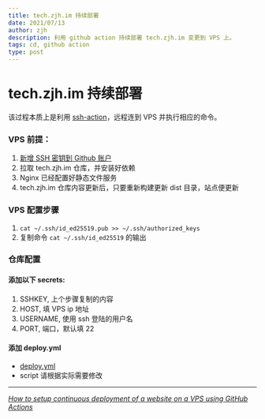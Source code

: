 ```yaml
---
title: tech.zjh.im 持续部署
date: 2021/07/13
author: zjh
description: 利用 github action 持续部署 tech.zjh.im 变更到 VPS 上。
tags: cd, github action
type: post
---
```


# tech.zjh.im 持续部署

该过程本质上是利用 [ssh-action](https://github.com/appleboy/ssh-action)，远程连到 VPS 并执行相应的命令。

### VPS 前提：
1. [新增 SSH 密钥到 Github 账户](https://docs.github.com/cn/github/authenticating-to-github/connecting-to-github-with-ssh/adding-a-new-ssh-key-to-your-github-account)
2. 拉取 tech.zjh.im 仓库，并安装好依赖
3. Nginx 已经配置好静态文件服务
4. tech.zjh.im 仓库内容更新后，只要重新构建更新 dist 目录，站点便更新

### VPS 配置步骤
1. `cat ~/.ssh/id_ed25519.pub >> ~/.ssh/authorized_keys`
2. 复制命令 `cat ~/.ssh/id_ed25519` 的输出

### 仓库配置
#### 添加以下 secrets:
1. SSHKEY, 上个步骤复制的内容
2. HOST, 填 VPS ip 地址 
3. USERNAME, 使用 ssh 登陆的用户名
4. PORT, 端口，默认填 22

#### 添加 deploy.yml
- [deploy.yml](https://github.com/bbbottle/tech.zjh.im/blob/master/.github/workflows/deploy.yml)
- script 请根据实际需要修改


___
<cite><a href="https://github.com/appleboy/ssh-action">How to setup continuous deployment of a website on a VPS using GitHub Actions</a></cite>
